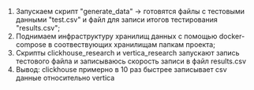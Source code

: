 1. Запускаем скрипт "generate_data" -> готовятся файлы с тестовыми данными "test.csv" и файл для записи итогов тестирования "results.csv";
2. Поднимаем инфраструктуру хранилищ данных с помощью docker-compose в соотвествующих хранилищам папкам проекта;
3. Скрипты clickhouse_research и vertica_research запускают запись тестового файла и записываюсь скорость записи в файл results.csv
4. Вывод: clickhouse примерно в 10 раз быстрее записывает csv данные относительно vertica
